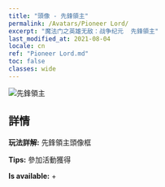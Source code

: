 ```yaml
---
title: "頭像 - 先鋒領主"
permalink: /Avatars/Pioneer Lord/
excerpt: "魔法门之英雄无敌：战争纪元  先鋒領主"
last_modified_at: 2021-08-04
locale: cn
ref: "Pioneer Lord.md"
toc: false
classes: wide
---
```

 ![先鋒領主](/images/a/avatarFrame_33.png)

## 詳情

 **玩法詳解:** 先鋒領主頭像框 

 **Tips:** 參加活動獲得 

 **Is available:**  + 

